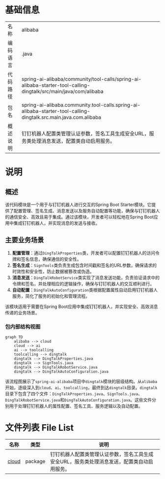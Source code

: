 # 基础信息

|      |      |
|------|------|
| 名称 | alibaba |
| 编码语言 | .java |
| 代码路径 | spring-ai-alibaba/community/tool-calls/spring-ai-alibaba-starter-tool-calling-dingtalk/src/main/java/com/alibaba |
| 包名 | spring-ai-alibaba.community.tool-calls.spring-ai-alibaba-starter-tool-calling-dingtalk.src.main.java.com.alibaba |
| 概述说明 | 钉钉机器人配置类管理认证参数，签名工具生成安全URL，服务类处理消息发送，配置类自动启用服务。 |

# 说明

## 概述
该代码模块是一个用于与钉钉机器人进行交互的Spring Boot Starter模块。它提供了配置管理、签名生成、消息发送以及服务自动配置等功能，确保与钉钉机器人的通信安全、高效且易于集成。通过该模块，开发者可以轻松地在Spring Boot应用中集成钉钉机器人，并实现消息的发送与接收。

## 主要业务场景
1. **配置管理**：通过`DingTalkProperties`类，开发者可以配置钉钉机器人的访问令牌和签名信息，确保通信的安全性。
2. **签名生成**：`SignTools`类负责生成包含时间戳和签名的URL参数，确保请求的时效性和安全性，防止数据被篡改或伪造。
3. **消息发送**：`DingTalkRobotService`类实现了消息发送功能，负责验证请求中的令牌和签名，并处理相应的逻辑操作，确保与钉钉机器人的交互顺利进行。
4. **自动配置**：`DingTalkAutoConfiguration`类根据配置属性自动启用钉钉机器人服务，简化了服务的初始化和管理流程。

该模块适用于需要在Spring Boot应用中集成钉钉机器人，并实现安全、高效消息传递的业务场景。


### 包内部结构视图

```mermaid
graph TD
    alibaba --> cloud
    cloud --> ai
    ai --> toolcalling
    toolcalling --> dingtalk
    dingtalk --> DingTalkProperties.java
    dingtalk --> SignTools.java
    dingtalk --> DingTalkRobotService.java
    dingtalk --> DingTalkAutoConfiguration.java
```

该流程图展示了`spring-ai-alibaba`项目中`dingtalk`模块的层级结构。从`alibaba`开始，逐级深入到`cloud`、`ai`、`toolcalling`，最终到达`dingtalk`目录。`dingtalk`目录下包含了四个文件：`DingTalkProperties.java`、`SignTools.java`、`DingTalkRobotService.java`和`DingTalkAutoConfiguration.java`。这些文件分别用于处理钉钉机器人的属性配置、签名工具、服务逻辑以及自动配置。

# 文件列表 File List

| 名称   | 类型  | 说明 |
|-------|------|-------------|
| [cloud](cloud/_module.md) | package | 钉钉机器人配置类管理认证参数，签名工具生成安全URL，服务类处理消息发送，配置类自动启用服务。 |



